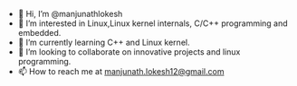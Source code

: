 - 👋 Hi, I’m @manjunathlokesh
- 👀 I’m interested in Linux,Linux kernel internals, C/C++ programming and embedded.
- 🌱 I’m currently learning C++ and Linux kernel.
- 💞️ I’m looking to collaborate on innovative projects and linux programming.
- 📫 How to reach me at manjunath.lokesh12@gmail.com

<!---
manjunathlokesh/manjunathlokesh is a ✨ special ✨ repository because its `README.md` (this file) appears on your GitHub profile.
You can click the Preview link to take a look at your changes.
--->
